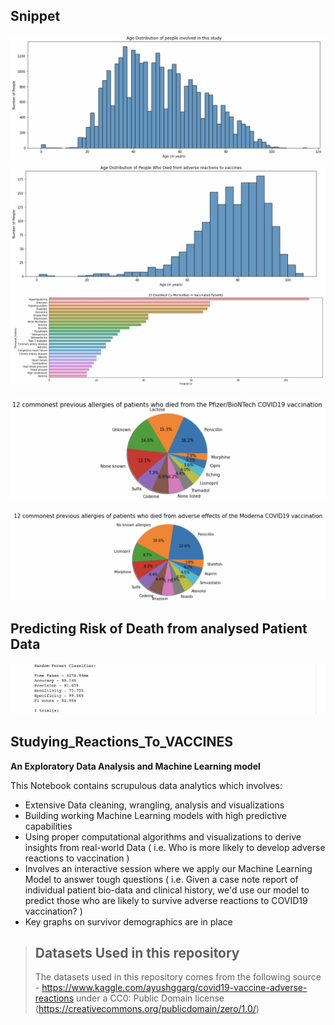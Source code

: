 ## Snippet
![Distribution 1](https://github.com/invest41/Studying_Reactions_to_Vaccines/blob/main/IMG_9332.jpeg)
![Distribution 2](https://github.com/invest41/Studying_Reactions_to_Vaccines/blob/main/IMG_9333.jpeg)
<br/>
![Distribution 3](https://github.com/invest41/Studying_Reactions_to_Vaccines/blob/main/IMG_9359.jpeg)
<br/><br/>
![Distribution 4](https://github.com/invest41/Studying_Reactions_to_Vaccines/blob/main/IMG_9362.jpeg)
<br/> <br/>
![Distribution 5](https://github.com/invest41/Studying_Reactions_to_Vaccines/blob/main/IMG_9361.jpeg)




## Predicting Risk of Death from analysed Patient Data
![Model](https://github.com/invest41/Studying_Reactions_to_Vaccines/blob/main/IMG_9334.jpeg)

## Studying_Reactions_To_VACCINES
**An Exploratory Data Analysis and Machine Learning model**

This Notebook contains scrupulous data analytics which involves:
- Extensive Data cleaning, wrangling, analysis and visualizations
- Building working Machine Learning models with high predictive capabilities
- Using proper computational algorithms and visualizations to derive insights from real-world Data ( i.e. Who is more likely to develop adverse reactions to vaccination )
- Involves an interactive session where we apply our Machine Learning Model to answer tough questions ( i.e. Given a case note report of individual patient bio-data and clinical history, we'd use our model to predict those who are likely to survive adverse reactions to COVID19 vaccination? )
- Key graphs on survivor demographics are in place


> ## Datasets Used in this repository
> The datasets used in this repository comes from the following source - https://www.kaggle.com/ayushggarg/covid19-vaccine-adverse-reactions under a CC0: Public Domain license (https://creativecommons.org/publicdomain/zero/1.0/)
